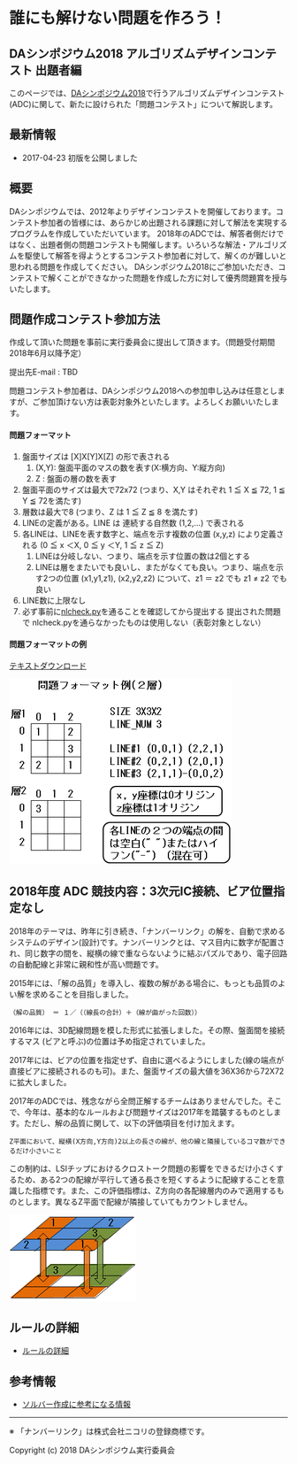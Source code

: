 # 誰にも解けない問題を作ろう！
## DAシンポジウム2018 アルゴリズムデザインコンテスト 出題者編

このページでは、[DAシンポジウム2018](http://www.sig-sldm.org/das/)で行うアルゴリズムデザインコンテスト(ADC)に関して、新たに設けられた「問題コンテスト」について解説します。

## 最新情報

- 2017-04-23 初版を公開しました

## 概要

DAシンポジウムでは、2012年よりデザインコンテストを開催しております。コンテスト参加者の皆様には、あらかじめ出題される課題に対して解法を実現するプログラムを作成していただいています。
2018年のADCでは、解答者側だけではなく、出題者側の問題コンテストも開催します。いろいろな解法・アルゴリズムを駆使して解答を得ようとするコンテスト参加者に対して、解くのが難しいと思われる問題を作成してください。
DAシンポジウム2018にご参加いただき、コンテストで解くことができなかった問題を作成した方に対して優秀問題賞を授与いたします。

## 問題作成コンテスト参加方法

作成して頂いた問題を事前に実行委員会に提出して頂きます。（問題受付期間 2018年6月以降予定）

提出先E-mail : TBD

問題コンテスト参加者は、DAシンポジウム2018への参加申し込みは任意としますが、ご参加頂けない方は表彰対象外といたします。よろしくお願いいたします。

#### 問題フォーマット

1. 盤面サイズは [X]X[Y]X[Z] の形で表される
      1. (X,Y): 盤面平面のマスの数を表す(X:横方向、Y:縦方向)
      2. Z    : 盤面の層の数を表す
2. 盤面平面のサイズは最大で72x72 (つまり、X,Y はそれぞれ 1 ≦ X ≦ 72, 1 ≦ Y ≦ 72を満たす)
3. 層数は最大で8 (つまり、Z は 1 ≦ Z ≦ 8 を満たす)
4. LINEの定義がある。LINE は 連続する自然数 (1,2,...) で表される
5. 各LINEは、LINEを表す数字と、端点を示す複数の位置 (x,y,z) により定義される
   (0 ≦ x ＜X, 0 ≦ y ＜Y, 1 ≦ z ≦ Z)
      1. LINEは分岐しない、つまり、端点を示す位置の数は2個とする
      2. LINEは層をまたいでも良いし、またがなくても良い。つまり、端点を示す2つの位置
         (x1,y1,z1), (x2,y2,z2) について、z1 ＝ z2 でも z1 ≠ z2 でも良い
6. LINE数に上限なし
7. 必ず事前に[nlcheck.py](nlcheck.html)を通ることを確認してから提出する
   提出された問題で nlcheck.pyを通らなかったものは使用しない（表彰対象としない）

#### 問題フォーマットの例

[テキストダウンロード](docs/sample_Q_A.zip)

![問題フォーマット](images/image3.gif "問題フォーマット")


## 2018年度 ADC 競技内容：3次元IC接続、ビア位置指定なし

2018年のテーマは、昨年に引き続き、「ナンバーリンク」の解を、自動で求めるシステムのデザイン(設計)です。ナンバーリンクとは、マス目内に数字が配置され、同じ数字の間を、縦横の線で重ならないように結ぶパズルであり、電子回路の自動配線と非常に親和性が高い問題です。

2015年には、「解の品質」を導入し、複数の解がある場合に、もっとも品質のよい解を求めることを目指しました。

    （解の品質） ＝ １／（（線長の合計）＋（線が曲がった回数））

2016年には、3D配線問題を模した形式に拡張しました。その際、盤面間を接続するマス
(ビアと呼ぶ)の位置は予め指定されていました。

2017年には、ビアの位置を指定せず、自由に選べるようにしました(線の端点が直接ビアに接続されるのも可)。また、盤面サイズの最大値を36X36から72X72に拡大しました。

2017年のADCでは、残念ながら全問正解するチームはありませんでした。そこで、今年は、基本的なルールおよび問題サイズは2017年を踏襲するものとします。ただし、解の品質に関して、以下の評価項目を付け加えます。

    Z平面において、縦横(X方向,Y方向)2以上の長さの線が、他の線と隣接しているコマ数ができるだけ小さいこと

この制約は、LSIチップにおけるクロストーク問題の影響をできるだけ小さくするため、ある2つの配線が平行して通る長さを短くするように配線することを意識した指標です。また、この評価指標は、Z方向の各配線層内のみで適用するものとします。異なるZ平面で配線が隣接していてもカウントしません。

![theme](images/image1.gif "theme")

## ルールの詳細

- [ルールの詳細](rule.md)

## 参考情報

- [ソルバー作成に参考になる情報](ref.md)

---
※ 「ナンバーリンク」は株式会社ニコリの登録商標です。

Copyright (c) 2018 DAシンポジウム実行委員会
